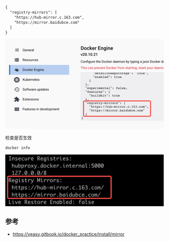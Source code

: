```
{
  "registry-mirrors": [
    "https://hub-mirror.c.163.com",
    "https://mirror.baidubce.com"
  ]
}
```

![](/static/images/2212/p006.png)

检查是否生效

```
docker info
```

![](/static/images/2212/p007.png)

## 参考

- https://yeasy.gitbook.io/docker_practice/install/mirror